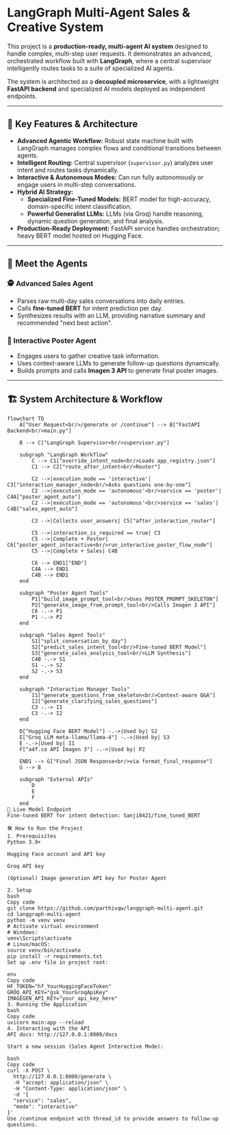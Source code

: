 # LangGraph Multi-Agent Sales & Creative System

This project is a **production-ready, multi-agent AI system** designed to handle complex, multi-step user requests. It demonstrates an advanced, orchestrated workflow built with **LangGraph**, where a central supervisor intelligently routes tasks to a suite of specialized AI agents.

The system is architected as a **decoupled microservice**, with a lightweight **FastAPI backend** and specialized AI models deployed as independent endpoints.

---

## 🌟 Key Features & Architecture

- **Advanced Agentic Workflow:** Robust state machine built with LangGraph manages complex flows and conditional transitions between agents.  
- **Intelligent Routing:** Central supervisor (`supervisor.py`) analyzes user intent and routes tasks dynamically.  
- **Interactive & Autonomous Modes:** Can run fully autonomously or engage users in multi-step conversations.  
- **Hybrid AI Strategy:**
  - **Specialized Fine-Tuned Models:** BERT model for high-accuracy, domain-specific intent classification.  
  - **Powerful Generalist LLMs:** LLMs (via Groq) handle reasoning, dynamic question generation, and final analysis.  
- **Production-Ready Deployment:** FastAPI service handles orchestration; heavy BERT model hosted on Hugging Face.

---

## 🧠 Meet the Agents

### 🕵️ Advanced Sales Agent
- Parses raw multi-day sales conversations into daily entries.  
- Calls **fine-tuned BERT** for intent prediction per day.  
- Synthesizes results with an LLM, providing narrative summary and recommended "next best action".

### 🎨 Interactive Poster Agent
- Engages users to gather creative task information.  
- Uses context-aware LLMs to generate follow-up questions dynamically.  
- Builds prompts and calls **Imagen 3 API** to generate final poster images.

---

## 🏗️ System Architecture & Workflow

```mermaid
flowchart TD
    A["User Request<br/>/generate or /continue"] --> B["FastAPI Backend<br/>main.py"]
    
    B --> C["LangGraph Supervisor<br/>supervisor.py"]
    
    subgraph "LangGraph Workflow"
        C --> C1["override_intent_node<br/>Loads app_registry.json"]
        C1 --> C2["route_after_intent<br/>Router"]
        
        C2 -->|execution_mode == 'interactive'| C3["interaction_manager_node<br/>Asks questions one-by-one"]
        C2 -->|execution_mode == 'autonomous'<br/>service == 'poster'| C4A["poster_agent_auto"]
        C2 -->|execution_mode == 'autonomous'<br/>service == 'sales'| C4B["sales_agent_auto"]
        
        C3 -->|Collects user_answers| C5["after_interaction_router"]
        
        C5 -->|interaction_is_required == true| C3
        C5 -->|Complete + Poster| C6["poster_agent_interactive<br/>run_interactive_poster_flow_node"]
        C5 -->|Complete + Sales| C4B
        
        C6 --> END1["END"]
        C4A --> END1
        C4B --> END1
    end
    
    subgraph "Poster Agent Tools"
        P1["build_image_prompt_tool<br/>Uses POSTER_PROMPT_SKELETON"]
        P2["generate_image_from_prompt_tool<br/>Calls Imagen 3 API"]
        C6 -.-> P1
        P1 -.-> P2
    end
    
    subgraph "Sales Agent Tools"
        S1["split_conversation_by_day"]
        S2["predict_sales_intent_tool<br/>Fine-tuned BERT Model"]
        S3["generate_sales_analysis_tool<br/>LLM Synthesis"]
        C4B -.-> S1
        S1 -.-> S2
        S2 -.-> S3
    end
    
    subgraph "Interaction Manager Tools"
        I1["generate_questions_from_skeleton<br/>Context-aware Q&A"]
        I2["generate_clarifying_sales_questions"]
        C3 -.-> I1
        C3 -.-> I2
    end
    
    D["Hugging Face BERT Model"] -.->|Used by| S2
    E["Groq LLM meta-llama/llama-4"] -.->|Used by| S3
    E -.->|Used by| I1
    F["a4f.co API Imagen 3"] -.->|Used by| P2
    
    END1 --> G["Final JSON Response<br/>via format_final_response"]
    G --> B
    
    subgraph "External APIs"
        D
        E
        F
    end
🚀 Live Model Endpoint
Fine-tuned BERT for intent detection: Sanji8421/fine_tuned_BERT

🛠️ How to Run the Project
1. Prerequisites
Python 3.9+

Hugging Face account and API key

Groq API key

(Optional) Image generation API key for Poster Agent

2. Setup
bash
Copy code
git clone https://github.com/parthivqw/langgraph-multi-agent.git
cd langgraph-multi-agent
python -m venv venv
# Activate virtual environment
# Windows:
venv\Scripts\activate
# Linux/macOS:
source venv/bin/activate
pip install -r requirements.txt
Set up .env file in project root:

env
Copy code
HF_TOKEN="hf_YourHuggingFaceToken"
GROQ_API_KEY="gsk_YourGroqApiKey"
IMAGEGEN_API_KEY="your_api_key_here"
3. Running the Application
bash
Copy code
uvicorn main:app --reload
4. Interacting with the API
API docs: http://127.0.0.1:8000/docs

Start a new session (Sales Agent Interactive Mode):

bash
Copy code
curl -X POST \
  http://127.0.0.1:8000/generate \
  -H "accept: application/json" \
  -H "Content-Type: application/json" \
  -d '{
  "service": "sales",
  "mode": "interactive"
}'
Use /continue endpoint with thread_id to provide answers to follow-up questions.
